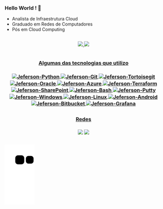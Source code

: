 
 ### Hello World ! 👋

- Analista de Infraestrutura Cloud
- Graduado em Redes de Computadores
- Pós em Cloud Computing

 ##

<div align="center">
  <a href="https://github.com/Jefersong3">
  <img height="180em" src="https://github-readme-stats.vercel.app/api?username=Jefersong3&show_icons=false&theme=blue-green&include_all_commits=true&count_private=true"/>
  <img height="180em" src="https://github-readme-stats.vercel.app/api/top-langs/?username=Jefersong3&layout=compact&langs_count=7&theme=blue-green"/>
</div>
 
 
<div align="center" style="display: inline_block"><br>
  <h3>Algumas das tecnologias que utilizo<h3>
  <img align="center" alt="Jeferson-Python" height="30" width="40" src="https://cdn.jsdelivr.net/gh/devicons/devicon/icons/python/python-original.svg">
   <img align="center" alt="Jeferson-Git" height="30" width="40" src="https://cdn.jsdelivr.net/gh/devicons/devicon/icons/git/git-original.svg">
   <img align="center" alt="Jeferson-Tortoisegit" height="30" width="40" src="https://cdn.jsdelivr.net/gh/devicons/devicon/icons/tortoisegit/tortoisegit-original.svg">
   <img align="center" alt="Jeferson-Oracle" height="30" width="40" src="https://cdn.jsdelivr.net/gh/devicons/devicon/icons/oracle/oracle-original.svg">
  <img align="center" alt="Jeferson-Azure" height="30" width="40" src="https://cdn.jsdelivr.net/gh/devicons/devicon/icons/azure/azure-original.svg">
   <img align="center" alt="Jeferson-Terraform" height="30" width="40" src="https://cdn.jsdelivr.net/gh/devicons/devicon/icons/terraform/terraform-original.svg">
  <img align="center" alt="Jeferson-SharePoint" height="30" width="40" src="https://github.com/sempostma/office365-icons/blob/master/svg/sharepoint.svg">
  <img align="center" alt="Jeferson-Bash" height="30" width="40" src="https://cdn.jsdelivr.net/gh/devicons/devicon/icons/bash/bash-original.svg">
  <img align="center" alt="Jeferson-Putty" height="30" width="40" src="https://cdn.jsdelivr.net/gh/devicons/devicon/icons/putty/putty-original.svg">
  <img align="center" alt="Jeferson-Windows" height="30" width="40" src="https://cdn.jsdelivr.net/gh/devicons/devicon/icons/windows8/windows8-original.svg">
   <img align="center" alt="Jeferson-Linux" height="30" width="40" src="https://cdn.jsdelivr.net/gh/devicons/devicon/icons/linux/linux-original.svg">
   <img align="center" alt="Jeferson-Android" height="30" width="40" src="https://cdn.jsdelivr.net/gh/devicons/devicon/icons/android/android-original.svg">
   <img align="center" alt="Jeferson-Bitbucket" height="30" width="40"src="https://cdn.jsdelivr.net/gh/devicons/devicon/icons/bitbucket/bitbucket-original.svg" />
   <img align="center" alt="Jeferson-Grafana" height="30" width="40"src="https://cdn.jsdelivr.net/gh/devicons/devicon/icons/grafana/grafana-original.svg" />
</div>
  
 ##
  
  <div align="center">
   <h3>Redes<h3>
  <a href="https://www.linkedin.com/in/Jeferson-Luiz-Silva" target="_blank"><img src="https://img.shields.io/badge/LinkedIn-0077B5?style=for-the-badge&logo=linkedin&logoColor=white"></a> 
  <a href="https://www.instagram.com/jefersonluizg3" target="_blank"><img src="https://img.shields.io/badge/Instagram-E4405F?style=for-the-badge&logo=instagram&logoColor=white" target="_blank"></a>
  </div>
  
  ##
  
  ![Snake animation](https://github.com/Jefersong3/Jefersong3/blob/output/github-contribution-grid-snake.svg)
  
  
